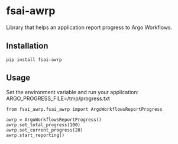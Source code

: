 # fsai-awrp
Library that helps an application report progress to Argo Workflows.


## Installation 
```shell
pip install fsai-awrp
```

## Usage
Set the environment variable and run your application:
ARGO_PROGRESS_FILE=/tmp/progress.txt

```shell
from fsai_awrp.fsai_awrp import ArgoWorkflowsReportProgress

awrp = ArgoWorkflowsReportProgress()
awrp.set_total_progress(100)
awrp.set_current_progress(20)
awrp.start_reporting()
```